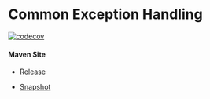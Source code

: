 # Common Exception Handling

[![codecov](https://codecov.io/gh/bremersee/common-exception-handling/branch/main/graph/badge.svg)](https://codecov.io/gh/bremersee/common-exception-handling)

#### Maven Site

- [Release](https://bremersee.github.io/common-exception-handling/index.html)

- [Snapshot](https://nexus.bremersee.org/repository/maven-sites/common-exception-handling/1.2.0-SNAPSHOT/index.html)
